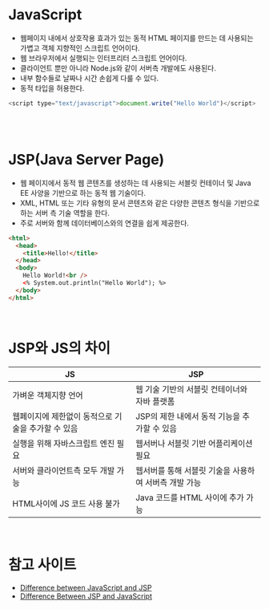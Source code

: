# JavaScript

- 웹페이지 내에서 상호작용 효과가 있는 동적 HTML 페이지를 만드는 데 사용되는 가볍고 객체 지향적인 스크립트 언어이다.
- 웹 브라우저에서 실행되는 인터프리터 스크립트 언어이다.
- 클라이언트 뿐만 아니라 Node.js와 같이 서버측 개발에도 사용된다.
- 내부 함수들로 날짜나 시간 손쉽게 다룰 수 있다.
- 동적 타입을 허용한다.

```javascript
<script type="text/javascript">document.write("Hello World")</script>
```

<br/>
<br/>

# JSP(Java Server Page)

- 웹 페이지에서 동적 웹 콘텐츠를 생성하는 데 사용되는 서블릿 컨테이너 및 Java EE 사양을 기반으로 하는 동적 웹 기술이다.
- XML, HTML 또는 기타 유형의 문서 콘텐츠와 같은 다양한 콘텐츠 형식을 기반으로 하는 서버 측 기술 역할을 한다.
- 주로 서버와 함께 데이터베이스와의 연결을 쉽게 제공한다.

```html
<html>
  <head>
    <title>Hello!</title>
  </head>
  <body>
    Hello World!<br />
    <% System.out.println("Hello World"); %>
  </body>
</html>
```

<br/>

# JSP와 JS의 차이

| JS                                                 | JSP                                                   |
| -------------------------------------------------- | ----------------------------------------------------- |
| 가벼운 객체지향 언어                               | 웹 기술 기반의 서블릿 컨테이너와 자바 플랫폼          |
| 웹페이지에 제한없이 동적으로 기술을 추가할 수 있음 | JSP의 제한 내에서 동적 기능을 추가할 수 있음          |
| 실행을 위해 자바스크립트 엔진 필요                 | 웹서버나 서블릿 기반 어플리케이션 필요                |
| 서버와 클라이언트측 모두 개발 가능                 | 웹서버를 통해 서블릿 기술을 사용하여 서버측 개발 가능 |
| HTML사이에 JS 코드 사용 불가                       | Java 코드를 HTML 사이에 추가 가능                     |

<br/>

# 참고 사이트

- [Difference between JavaScript and JSP](https://www.geeksforgeeks.org/difference-between-javascript-and-jsp/)
- [Difference Between JSP and JavaScript](https://askanydifference.com/difference-between-jsp-and-javascript/)
